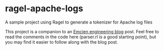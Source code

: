ragel-apache-logs
=================

A sample project using Ragel to generate a tokenizer for Apache log files

This project is a companion to an [Emcien engineering blog](https://engineering.emcien.com/2013/04/5-building-tokenizers-with-ragel) post. Feel free to read the comments in the code here (parser.rl is a good starting point), but you may find it easier to follow along with the blog post.
